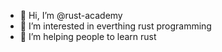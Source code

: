 - 👋 Hi, I’m @rust-academy
- 👀 I’m interested in everthing rust programming
- 🌱 I’m helping people to learn rust 

<!---
rust-academy/rust-academy is a ✨ special ✨ repository because its `README.md` (this file) appears on your GitHub profile.
You can click the Preview link to take a look at your changes.
--->
